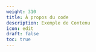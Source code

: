 ```yaml
---
weight: 310
title: À propos du code
description: Exemple de Contenu
icon: edit
draft: false
toc: true
---
```

